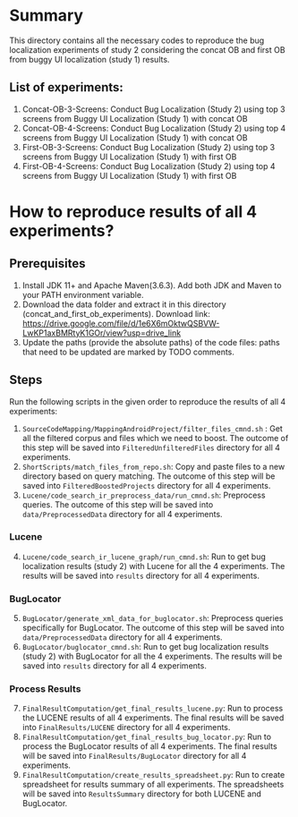 # Summary
This directory contains all the necessary codes to reproduce the bug localization experiments of study 2 considering the concat OB and first OB from buggy UI localization (study 1) results.
## List of experiments:
1. Concat-OB-3-Screens: Conduct Bug Localization (Study 2) using top 3 screens from Buggy UI Localization (Study 1) with concat OB
2. Concat-OB-4-Screens: Conduct Bug Localization (Study 2) using top 4 screens from Buggy UI Localization (Study 1) with concat OB
3. First-OB-3-Screens: Conduct Bug Localization (Study 2) using top 3 screens from Buggy UI Localization (Study 1) with first OB
4. First-OB-4-Screens: Conduct Bug Localization (Study 2) using top 4 screens from Buggy UI Localization (Study 1) with first OB
# How to reproduce results of all 4 experiments?
## Prerequisites
1. Install JDK 11+ and Apache Maven(3.6.3). Add both JDK and Maven to your PATH environment variable.
2. Download the data folder and extract it in this directory (concat_and_first_ob_experiments). Download link: https://drive.google.com/file/d/1e6X6mOktwQSBVW-LwKP1axBMRtyK1GOr/view?usp=drive_link
3. Update the paths (provide the absolute paths) of the code files: paths that need to be updated are marked by TODO comments.
## Steps
Run the following scripts in the given order to reproduce the results of all 4 experiments:
1. ```SourceCodeMapping/MappingAndroidProject/filter_files_cmnd.sh``` : Get all the filtered corpus and files which we need to boost. The outcome of this step will be saved into ```FilteredUnfilteredFiles``` directory for all 4 experiments.
2. ```ShortScripts/match_files_from_repo.sh```: Copy and paste files to a new directory based on query matching. The outcome of this step will be saved into ```FilteredBoostedProjects``` directory for all 4 experiments.
3. ```Lucene/code_search_ir_preprocess_data/run_cmnd.sh```: Preprocess queries. The outcome of this step will be saved into ```data/PreprocessedData``` directory for all 4 experiments.
### Lucene
4. ```Lucene/code_search_ir_lucene_graph/run_cmnd.sh```: Run to get bug localization results (study 2) with Lucene for all the 4 experiments. The results will be saved into ```results``` directory for all 4 experiments.
### BugLocator
5. ```BugLocator/generate_xml_data_for_buglocator.sh```: Preprocess queries specifically for BugLocator. The outcome of this step will be saved into ```data/PreprocessedData``` directory for all 4 experiments.
6. ```BugLocator/buglocator_cmnd.sh```: Run to get bug localization results (study 2) with BugLocator for all the 4 experiments. The results will be saved into ```results``` directory for all 4 experiments.
### Process Results
7. ```FinalResultComputation/get_final_results_lucene.py```: Run to process the LUCENE results of all 4 experiments. The final results will be saved into ```FinalResults/LUCENE``` directory for all 4 experiments.
8. ```FinalResultComputation/get_final_results_bug_locator.py```: Run to process the BugLocator results of all 4 experiments. The final results will be saved into ```FinalResults/BugLocator``` directory for all 4 experiments.
9. ```FinalResultComputation/create_results_spreadsheet.py```: Run to create spreadsheet for results summary of all experiments. The spreadsheets will be saved into ```ResultsSummary``` directory for both LUCENE and BugLocator.